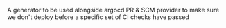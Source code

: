  A generator to be used alongside argocd PR & SCM provider to make sure we don't deploy before a specific set of CI checks have passed 
